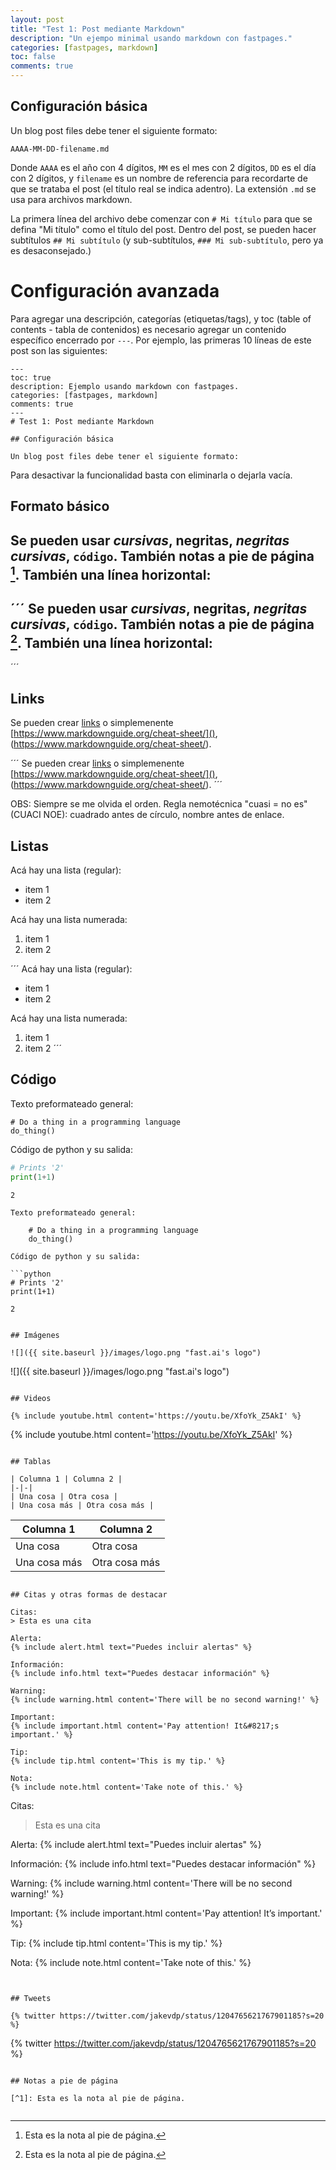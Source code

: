 ```yaml
---
layout: post
title: "Test 1: Post mediante Markdown"
description: "Un ejempo minimal usando markdown con fastpages."
categories: [fastpages, markdown]
toc: false
comments: true
---
```


## Configuración básica

Un blog post files debe tener el siguiente formato:

`AAAA-MM-DD-filename.md`

Donde `AAAA` es el año con 4 dígitos, `MM` es el mes con 2 dígitos, `DD` es el día con 2 dígitos, y `filename` es un nombre de referencia para recordarte de que se trataba el post (el título real se indica adentro). La extensión `.md` se usa para archivos markdown.

La primera línea del archivo debe comenzar con `# Mi título` para que se defina "Mi título" como el título del post. Dentro del post, se pueden hacer subtítulos `## Mi subtítulo` (y sub-subtítulos, `### Mi sub-subtítulo`, pero ya es desaconsejado.)

# Configuración avanzada

Para agregar una descripción, categorías (etiquetas/tags), y toc (table of contents - tabla de contenidos) es necesario agregar un contenido específico encerrado por `---`. Por ejemplo, las primeras 10 líneas de este post son las siguientes:

```
---
toc: true
description: Ejemplo usando markdown con fastpages.
categories: [fastpages, markdown]
comments: true
---
# Test 1: Post mediante Markdown

## Configuración básica

Un blog post files debe tener el siguiente formato:

```

Para desactivar la funcionalidad basta con eliminarla o dejarla vacía.

## Formato básico

Se pueden usar *cursivas*, **negritas**, ***negritas cursivas***, `código`. También notas a pie de página [^1]. También una línea horizontal:
---

´´´
Se pueden usar *cursivas*, **negritas**, ***negritas cursivas***, `código`. También notas a pie de página [^1]. También una línea horizontal:
---
´´´

## Links

Se pueden crear [links](https://www.markdownguide.org/cheat-sheet/) o simplemenente [https://www.markdownguide.org/cheat-sheet/](), (https://www.markdownguide.org/cheat-sheet/).

´´´
Se pueden crear [links](https://www.markdownguide.org/cheat-sheet/) o simplemenente [https://www.markdownguide.org/cheat-sheet/](), (https://www.markdownguide.org/cheat-sheet/).
´´´

OBS: Siempre se me olvida el orden. Regla nemotécnica "cuasi = no es" (CUACI NOE): cuadrado antes de círculo, nombre antes de enlace.

## Listas

Acá hay una lista (regular):

* item 1
* item 2

Acá hay una lista numerada:

1. item 1
1. item 2

´´´
Acá hay una lista (regular):

* item 1
* item 2

Acá hay una lista numerada:

1. item 1
1. item 2
´´´

## Código

Texto preformateado general:

    # Do a thing in a programming language
    do_thing()

Código de python y su salida:

```python
# Prints '2'
print(1+1)
```

    2

```
Texto preformateado general:

    # Do a thing in a programming language
    do_thing()

Código de python y su salida:

```python
# Prints '2'
print(1+1)
```

    2
```

## Imágenes

![]({{ site.baseurl }}/images/logo.png "fast.ai's logo")

```
![]({{ site.baseurl }}/images/logo.png "fast.ai's logo")
```

## Videos

{% include youtube.html content='https://youtu.be/XfoYk_Z5AkI' %}

```
{% include youtube.html content='https://youtu.be/XfoYk_Z5AkI' %}
```

## Tablas

| Columna 1 | Columna 2 |
|-|-|
| Una cosa | Otra cosa |
| Una cosa más | Otra cosa más |

```
| Columna 1 | Columna 2 |
|-|-|
| Una cosa | Otra cosa |
| Una cosa más | Otra cosa más |
```

## Citas y otras formas de destacar

Citas:
> Esta es una cita

Alerta:
{% include alert.html text="Puedes incluir alertas" %}

Información:
{% include info.html text="Puedes destacar información" %}

Warning:
{% include warning.html content='There will be no second warning!' %}

Important:
{% include important.html content='Pay attention! It&#8217;s important.' %}

Tip:
{% include tip.html content='This is my tip.' %}

Nota:
{% include note.html content='Take note of this.' %}

```
Citas:
> Esta es una cita

Alerta:
{% include alert.html text="Puedes incluir alertas" %}

Información:
{% include info.html text="Puedes destacar información" %}

Warning:
{% include warning.html content='There will be no second warning!' %}

Important:
{% include important.html content='Pay attention! It&#8217;s important.' %}

Tip:
{% include tip.html content='This is my tip.' %}

Nota:
{% include note.html content='Take note of this.' %}
```


## Tweets

{% twitter https://twitter.com/jakevdp/status/1204765621767901185?s=20 %}

```
{% twitter https://twitter.com/jakevdp/status/1204765621767901185?s=20 %}
```

## Notas a pie de página

[^1]: Esta es la nota al pie de página.

```
[^1]: Esta es la nota al pie de página.
```
